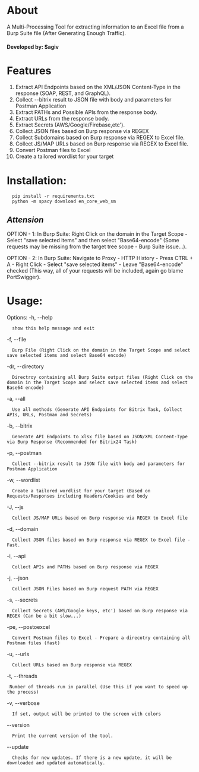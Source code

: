 # About
A Multi-Processing Tool for extracting information to an Excel file from a Burp Suite file (After Generating Enough Traffic).
#### Developed by: Sagiv

# Features
1. Extract API Endpoints based on the XML/JSON Content-Type in the response (SOAP, REST, and GraphQL).
2. Collect --bitrix result to JSON file with body and parameters for Postman Application
3. Extract PATHs and Possible APIs from the response body.
4. Extract URLs from the response body.
5. Extract Secrets (AWS/Google/Firebase,etc').
6. Collect JSON files based on Burp response via REGEX
7. Collect Subdomains based on Burp response via REGEX to Excel file.
8. Collect JS/MAP URLs based on Burp response via REGEX to Excel file.
9. Convert Postman files to Excel
10. Create a tailored wordlist for your target

# Installation: 

      pip install -r requirements.txt
      python -m spacy download en_core_web_sm

## ***Attension***

OPTION - 1: In Burp Suite: Right Click on the domain in the Target Scope - Select "save selected items" and then select "Base64-encode" (Some requests may be missing from the target tree scope - Burp Suite issue...).

OPTION - 2: In Burp Suite: Navigate to Proxy - HTTP History - Press CTRL + A - Right Click - Select "save selected items" - Leave "Base64-encode" checked (This way, all of your requests will be included, again go blame PortSwigger).

# Usage:

Options:
  -h, --help            
  
      show this help message and exit
  
  -f, --file  
  
      Burp File (Right Click on the domain in the Target Scope and select save selected items and select Base64 encode)

  -dr, --directory  
  
      Directroy containing all Burp Suite output files (Right Click on the domain in the Target Scope and select save selected items and select Base64 encode)
      
  -a, --all  
  
      Use all methods (Generate API Endpoints for Bitrix Task, Collect APIs, URLs, Postman and Secrets)
      
  -b, --bitrix  
  
      Generate API Endpoints to xlsx file based on JSON/XML Content-Type via Burp Response (Recommended for Bitrix24 Task)
      
   -p, --postman  
  
      Collect --bitrix result to JSON file with body and parameters for Postman Application    
  
   -w, --wordlist  
  
      Create a tailored wordlist for your target (Based on Requests/Responses including Headers/Cookies and body
   
   -J, --js 
  
      Collect JS/MAP URLs based on Burp response via REGEX to Excel file
      
   -d, --domain
  
      Collect JSON files based on Burp response via REGEX to Excel file - Fast.
      
  -i, --api  
  
      Collect APIs and PATHs based on Burp response via REGEX
      
   -j, --json  
  
      Collect JSON Files based on Burp request PATH via REGEX     
      
  -s, --secrets  
  
      Collect Secrets (AWS/Google keys, etc') based on Burp response via REGEX (Can be a bit slow...)
      
  -pe, --postoexcel  
  
      Convert Postman files to Excel - Prepare a direcotry containing all Postman files (fast)      
      
  -u, --urls  
  
      Collect URLs based on Burp response via REGEX
      
  -t, --threads  
  
     Number of threads run in parallel (Use this if you want to speed up the process) 
      
  -v, --verbose  
  
      If set, output will be printed to the screen with colors 
      
  --version  
  
      Print the current version of the tool.     
      
  --update
  
      Checks for new updates. If there is a new update, it will be downloaded and updated automatically.     

